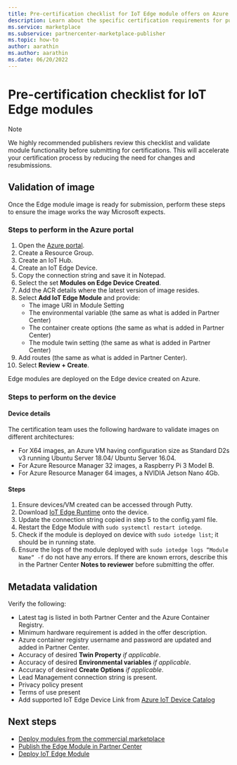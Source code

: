 ```yaml
---
title: Pre-certification checklist for IoT Edge module offers on Azure Marketplace
description: Learn about the specific certification requirements for publishing IoT Edge module offers on Azure Marketplace.
ms.service: marketplace
ms.subservice: partnercenter-marketplace-publisher
ms.topic: how-to
author: aarathin
ms.author: aarathin
ms.date: 06/20/2022
---
```


# Pre-certification checklist for IoT Edge modules

> [!NOTE]
> We highly recommended publishers review this checklist and validate module functionality before submitting for certifications. This will accelerate your certification process by reducing the need for changes and resubmissions.

## Validation of image

Once the Edge module image is ready for submission, perform these steps to ensure the image works the way Microsoft expects.

### Steps to perform in the Azure portal

1. Open the [Azure portal](https://partner.microsoft.com/).
1. Create a Resource Group.
1. Create an IoT Hub.
1. Create an IoT Edge Device.
1. Copy the connection string and save it in Notepad.
1. Select the set **Modules on Edge Device Created**.
1. Add the ACR details where the latest version of image resides.
1. Select **Add IoT Edge Module** and provide:
    - The image URI in Module Setting
    - The environmental variable (the same as what is added in Partner Center)
    - The container create options (the same as what is added in Partner Center)
    - The module twin setting (the same as what is added in Partner Center)
1. Add routes (the same as what is added in Partner Center).
1. Select **Review + Create**.

Edge modules are deployed on the Edge device created on Azure.

### Steps to perform on the device

#### Device details

The certification team uses the following hardware to validate images on different architectures:

- For X64 images, an Azure VM having configuration size as Standard D2s v3 running Ubuntu Server 18.04/ Ubuntu Server 16.04.
- For Azure Resource Manager 32 images, a Raspberry Pi 3 Model B.
- For Azure Resource Manager 64 images, a NVIDIA Jetson Nano 4Gb.

#### Steps

1. Ensure devices/VM created can be accessed through Putty.
1. Download [IoT Edge Runtime](/azure/iot-edge/how-to-provision-single-device-linux-symmetric) onto the device.
1. Update the connection string copied in step 5 to the config.yaml file.
1. Restart the Edge Module with `sudo systemctl restart iotedge`.
1. Check if the module is deployed on device with `sudo iotedge list`; it should be in running state.
1. Ensure the logs of the module deployed with `sudo iotedge logs “Module Name“ -f` do not have any errors. If there are known errors, describe this in the Partner Center **Notes to reviewer** before submitting the offer.

## Metadata validation

Verify the following:

- Latest tag is listed in both Partner Center and the Azure Container Registry.
- Minimum hardware requirement is added in the offer description.
- Azure container registry username and password are updated and added in Partner Center.
- Accuracy of desired **Twin Property** *if applicable*.
- Accuracy of desired **Environmental variables** *if applicable*.
- Accuracy of desired **Create Options** *if applicable*.
- Lead Management connection string is present.
- Privacy policy present
- Terms of use present
- Add supported IoT Edge Device Link from [Azure IoT Device Catalog](https://devicecatalog.azure.com/devices?certificationBadgeTypes=IoTEdgeCompatible) 

## Next steps

- [Deploy modules from the commercial marketplace](/azure/iot-edge/how-to-deploy-modules-portal#deploy-from-azure-marketplace)
- [Publish the Edge Module in Partner Center](./iot-edge-offer-setup.md)
- [Deploy IoT Edge Module](/azure/iot-edge/quickstart-linux)
